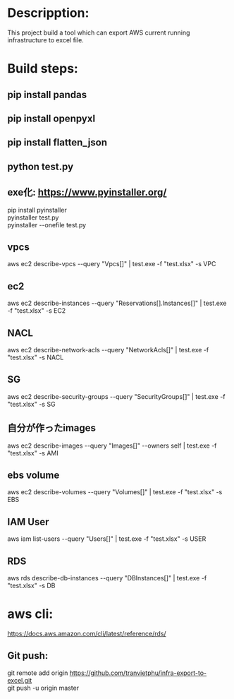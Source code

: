 # Descripption:
This project build a tool which can export AWS current running infrastructure to excel file.<br/>


# Build steps:

## pip install pandas

## pip install openpyxl

## pip install flatten_json

## python test.py


## exe化: https://www.pyinstaller.org/
pip install pyinstaller<br/>
pyinstaller test.py<br/>
pyinstaller --onefile test.py<br/>

## vpcs
aws ec2 describe-vpcs --query "Vpcs[]" | test.exe -f "test.xlsx" -s VPC<br/>

## ec2
aws ec2 describe-instances --query "Reservations[].Instances[]" | test.exe -f "test.xlsx" -s EC2<br/>

## NACL
aws ec2 describe-network-acls --query "NetworkAcls[]" | test.exe -f "test.xlsx" -s NACL<br/>

## SG
aws ec2 describe-security-groups --query "SecurityGroups[]" | test.exe -f "test.xlsx" -s SG<br/>

## 自分が作ったimages 
aws ec2 describe-images --query "Images[]" --owners self | test.exe -f "test.xlsx" -s AMI<br/>

## ebs volume
aws ec2 describe-volumes --query "Volumes[]" | test.exe -f "test.xlsx" -s EBS<br/>

## IAM User
aws iam list-users --query "Users[]" | test.exe -f "test.xlsx" -s USER<br/>

## RDS
aws rds describe-db-instances --query "DBInstances[]" | test.exe -f "test.xlsx" -s DB<br/>


# aws cli:
https://docs.aws.amazon.com/cli/latest/reference/rds/<br/>


## Git push:
git remote add origin https://github.com/tranvietphu/infra-export-to-excel.git<br/>
git push -u origin master<br/>